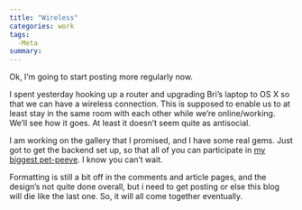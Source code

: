 ```yaml
---
title: "Wireless"
categories: work
tags:
  -Meta
summary: 
---
```

<p>Ok, I&#8217;m going to start posting more regularly now.</p><p>I spent yesterday hooking up a router and upgrading Bri&#8217;s laptop to OS X so that we can have a wireless connection.  This is supposed to enable us to at least stay in the same room with each other while we&#8217;re online/working.  We&#8217;ll see how it goes.  At least it doesn&#8217;t seem quite as antisocial.</p><p>I am working on the gallery that I promised, and I have some real gems.  Just got to get the backend set up, so that all of you can participate in <a href="http://interllectual.com/article/19/">my biggest pet-peeve</a>.  I know you can&#8217;t wait.</p><p>Formatting is still a bit off in the comments and article pages, and the design&#8217;s not quite done overall, but i need to get posting or else this blog will die like the last one.  So, it will all come together eventually.</p>
